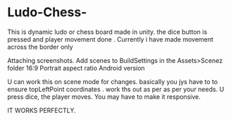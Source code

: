 # Ludo-Chess-
This is dynamic ludo or chess board made in unity. the dice button is pressed and player movement done . Currently i have made movement across the border only 

Attaching screenshots.
Add scenes to BuildSettings in the Assets>Scenez folder
16:9 Portrait aspect ratio Android version

U can work this on scene mode for changes. basically you jys have to to ensure topLeftPoint coordinates . work ths out as per as per your needs. 
U press dice, the player moves.
You may have to make it responsive.

IT WORKS PERFECTLY.

